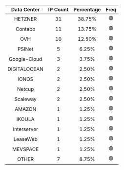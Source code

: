 | Data Center | IP Count | Percentage | Freq |
|:------------:|:--------:|:-----------:|:-----:|
| HETZNER | 31 | 38.75% | 🟢 |
| Contabo | 11 | 13.75% | 🟢 |
| OVH | 10 | 12.50% | 🟢 |
| PSINet | 5 | 6.25% | 🟢 |
| Google-Cloud | 3 | 3.75% | 🟢 |
| DIGITALOCEAN | 2 | 2.50% | 🟢 |
| IONOS | 2 | 2.50% | 🟢 |
| Netcup | 2 | 2.50% | 🟢 |
| Scaleway | 2 | 2.50% | 🟢 |
| AMAZON | 1 | 1.25% | 🟢 |
| IKOULA | 1 | 1.25% | 🟢 |
| Interserver | 1 | 1.25% | 🟢 |
| LeaseWeb | 1 | 1.25% | 🟢 |
| MEVSPACE | 1 | 1.25% | 🟢 |
| OTHER | 7 | 8.75% | 🟢 |